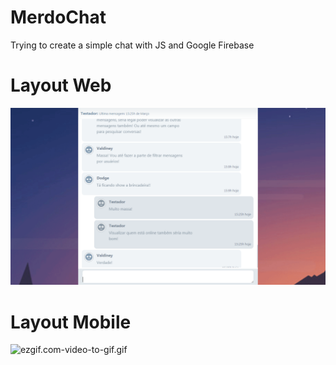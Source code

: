 # MerdoChat
Trying to create a simple chat with JS and Google Firebase

# Layout Web
<img src="https://raw.githubusercontent.com/valdiney/chat/master/public/img/layout.png"/>

# Layout Mobile
<img src="https://github.com/valdiney/chat/blob/master/public/img/ezgif.com-video-to-gif.gif?raw=true" alt="ezgif.com-video-to-gif.gif"/>
